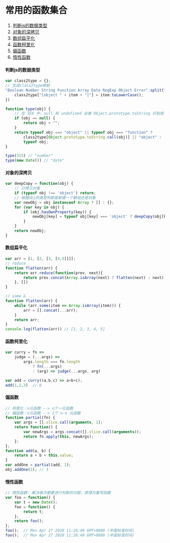 # 常用的函数集合
1. [判断js的数据类型](#type)
2. [对象的深拷贝](#deep-copy)
3. [数组扁平化](#flatten)
4. [函数柯里化](#curry)
5. [偏函数](#partial)
6. [惰性函数](#lazy-function)

#### <span id = "type">判断js的数据类型</span>
```javascript
var class2type = {};
// 生成class2type映射
"Boolean Number String Function Array Date RegExp Object Error".split(" ").map(function(item, index) {
    class2type["[object " + item + "]"] = item.toLowerCase();
})

function type(obj) {
    // 在 IE6 中，null 和 undefined 会被 Object.prototype.toString 识别成 [object Object]！
    if (obj == null) {
        return obj + "";
    }
    return typeof obj === "object" || typeof obj === "function" ?
        class2type[Object.prototype.toString.call(obj)] || "object" :
        typeof obj;
}

type(315) // "number"
type(new Date()) // "date"

```


#### <span id = "deep-copy">对象的深拷贝</span>
```javascript
var deepCopy = function(obj) {
    // 只拷贝对象
    if (typeof obj !== 'object') return;
    // 根据obj的类型判断是新建一个数组还是对象
    var newObj = obj instanceof Array ? [] : {};
    for (var key in obj) {
        if (obj.hasOwnProperty(key)) {
            newObj[key] = typeof obj[key] === 'object' ? deepCopy(obj[key]) : obj[key];
        }
    }
    return newObj;
}
```


#### <span id = "flatten">数组扁平化</span>
```javascript
var arr = [1, [2, [3, [4,5]]]];
// reduce
function flatten(arr) {
    return arr.reduce(function(prev, next){
        return prev.concat(Array.isArray(next) ? flatten(next) : next)
    }, [])
}

// some & ...
function flatten(arr) {
    while (arr.some(item => Array.isArray(item))) {
        arr = [].concat(...arr);
    }
    return arr;
}
console.log(flatten(arr)) // [1, 2, 3, 4, 5]
```


#### <span id = "curry">函数柯里化</span>
```javascript
var curry = fn =>
    judge = (...args) =>
        args.length === fn.length
            ? fn(...args)
            : (arg) => judge(...args, arg)

var add = curry((a,b,c) => a+b+c);
add(1,2,3)  // 6
```


#### <span id = "partial">偏函数</span>
```javascript
// 柯里化：n元函数 --> n个一元函数
// 偏函数：n元函数 --> 1个 n-x 元函数
function partial(fn) {
    var args = [].slice.call(arguments, 1);
    return function() {
        var newArgs = args.concat([].slice.call(arguments));
        return fn.apply(this, newArgs);
    };
};
function add(a, b) {
    return a + b + this.value;
}
var addOne = partial(add, 1);
obj.addOne(2); // 3
```


#### <span id = "lazy-function">惰性函数</span>
```javascript
// 惰性函数: 解决每次都要进行判断的问题，原理为重写函数
var foo = function() {
    var t = new Date();
    foo = function() {
        return t;
    };
    return foo();
};
foo();  // Mon Apr 27 2020 11:26:49 GMT+0800 (中国标准时间)
foo();  // Mon Apr 27 2020 11:26:49 GMT+0800 (中国标准时间)
```